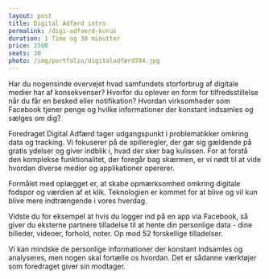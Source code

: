 ```yaml
---
layout: post
title: Digital Adfærd intro
permalink: /digi-adfaerd-kurus
duration: 1 Time og 30 minutter
price: 2500
seats: 30
photo: /img/portfolio/digitaladfærd704.jpg
---
```


Har du nogensinde overvejet hvad samfundets storforbrug af digitale medier har af konsekvenser? Hvorfor du oplever en form for tilfredsstillelse når du får en besked eller notifikation? Hvordan virksomheder som Facebook tjener penge og hvilke informationer der konstant indsamles og sælges om dig?


Foredraget Digital Adfærd tager udgangspunkt i problematikker omkring data og tracking. Vi fokuserer på de spilleregler, der gør sig gældende på gratis ydelser og giver indblik i, hvad der sker bag kulissen. For at forstå den komplekse funktionalitet, der foregår bag skærmen, er vi nødt til at vide hvordan diverse medier og applikationer opererer.


Formålet med oplægget er, at skabe opmærksomhed omkring digitale fodspor og værdien af et klik. Teknologien er kommet for at blive og vil kun blive mere indtrængende i vores hverdag. 


Vidste du for eksempel at hvis du logger ind på en app via Facebook, så giver du eksterne partnere tilladelse til at hente din personlige data - dine billeder, videoer, forhold, noter. Op mod 52 forskellige tilladelser. 


Vi kan mindske de personlige informationer der konstant indsamles og analyseres, men nogen skal fortælle os hvordan. Det er sådanne værktøjer som foredraget giver sin modtager.

